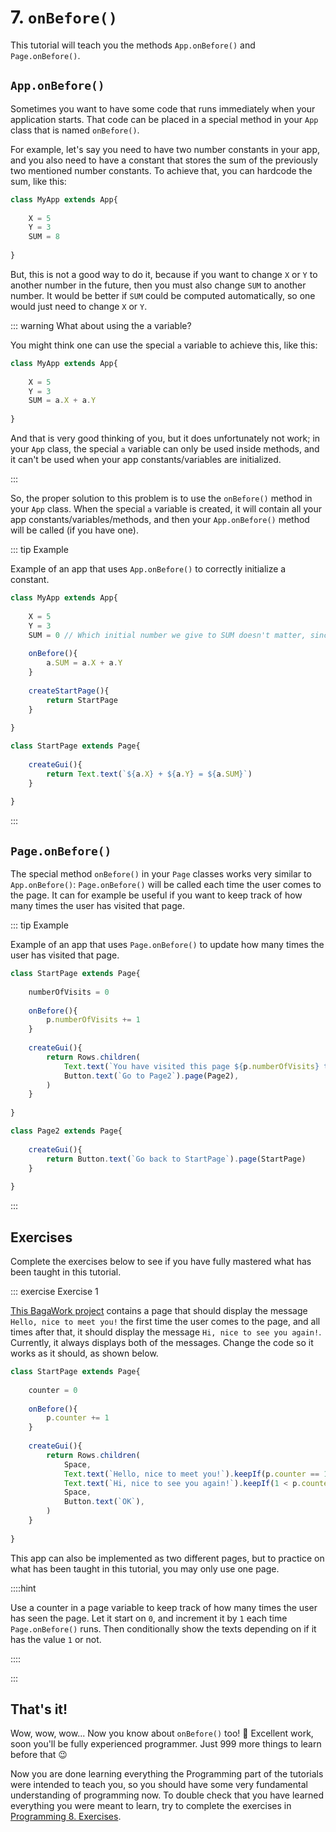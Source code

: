 <script>
	import ViewApp from '$lib/ViewApp.svelte'
</script>

# 7. `onBefore()`
This tutorial will teach you the methods `App.onBefore()` and `Page.onBefore()`.


## `App.onBefore()`
Sometimes you want to have some code that runs immediately when your application starts. That code can be placed in a special method in your `App` class that is named `onBefore()`.

For example, let's say you need to have two number constants in your app, and you also need to have a constant that stores the sum of the previously two mentioned number constants. To achieve that, you can hardcode the sum, like this:

```js
class MyApp extends App{
	
	X = 5
	Y = 3
	SUM = 8
	
}
```

But, this is not a good way to do it, because if you want to change `X` or `Y` to another number in the future, then you must also change `SUM` to another number. It would be better if `SUM` could be computed automatically, so one would just need to change `X` or `Y`.

::: warning What about using the a variable?

You might think one can use the special `a` variable to achieve this, like this:

```js
class MyApp extends App{
	
	X = 5
	Y = 3
	SUM = a.X + a.Y
	
}
```

And that is very good thinking of you, but it does unfortunately not work; in your `App` class, the special `a` variable can only be used inside methods, and it can't be used when your app constants/variables are initialized.

:::

So, the proper solution to this problem is to use the `onBefore()` method in your `App` class. When the special `a` variable is created, it will contain all your app constants/variables/methods, and then your `App.onBefore()` method will be called (if you have one).

::: tip Example

Example of an app that uses `App.onBefore()` to correctly initialize a constant.

```js baga-show-editor-code
class MyApp extends App{
	
	X = 5
	Y = 3
	SUM = 0 // Which initial number we give to SUM doesn't matter, since it will be given its correct number in onBefore().
	
	onBefore(){
		a.SUM = a.X + a.Y
	}
	
	createStartPage(){
		return StartPage
	}
	
}

class StartPage extends Page{
	
	createGui(){
		return Text.text(`${a.X} + ${a.Y} = ${a.SUM}`)
	}
	
}
```

:::





## `Page.onBefore()`
The special method `onBefore()` in your `Page` classes works very similar to `App.onBefore()`: `Page.onBefore()` will be called each time the user comes to the page. It can for example be useful if you want to keep track of how many times the user has visited that page.

::: tip Example

Example of an app that uses `Page.onBefore()` to update how many times the user has visited that page.

```js baga-show-editor-code
class StartPage extends Page{
	
	numberOfVisits = 0
	
	onBefore(){
		p.numberOfVisits += 1
	}
	
	createGui(){
		return Rows.children(
			Text.text(`You have visited this page ${p.numberOfVisits} times.`),
			Button.text(`Go to Page2`).page(Page2),
		)
	}
	
}

class Page2 extends Page{
	
	createGui(){
		return Button.text(`Go back to StartPage`).page(StartPage)
	}
	
}
```

:::





## Exercises
Complete the exercises below to see if you have fully mastered what has been taught in this tutorial.


::: exercise Exercise 1

[This BagaWork project](/editor#eNq9kttKw0AQhl9lnRtbWEobLZTclCiiRTxgC1psoUsyaYPJbtidYEvIu5s0NjahVW/0YsNM5p/Tt5uCiGOwU3CVh2CDGwpj2N3GiWOGa0LpGZbb6UzOqDiuRkE4JqHpUSyx1S4jpJESLVkVKP5mZVIGGQdfhR5qA/ZrCoEHdo+DFFHRcZsCHJTvG6QXsLs7e5rb2ZxDnNerZZbFRqVTG7zqXw1fOI3pr5OgOfeTejcddxWEnkbZKkMzGsfCRb7zJnnJDuWf1uIGw1BxJgMXGSkWIRLbqORk0T6oDr6kBrFQMrEUgdzX13tdJERKfuY/3Fa6do0rhzXY590zDhuwrYG1gzXBKA7zRWvQapwc8zbyHS8J/wGWo8uVt5fGaCUk6w2GR1e/VGESyQMNmsIGpXu1V/IH7RTNN+LDsDNeorQaKK8koXaW+Pcgn1eCTk3BUufvB4e/ez297p6uHukfi1hHc6z+ka4NWPPsA0PKkeM=) contains a page that should display the message `Hello, nice to meet you!` the first time the user comes to the page, and all times after that, it should display the message `Hi, nice to see you again!`. Currently, it always displays both of the messages. Change the code so it works as it should, as shown below.

```js baga-show
class StartPage extends Page{
	
	counter = 0
	
	onBefore(){
		p.counter += 1
	}
	
	createGui(){
		return Rows.children(
			Space,
			Text.text(`Hello, nice to meet you!`).keepIf(p.counter == 1),
			Text.text(`Hi, nice to see you again!`).keepIf(1 < p.counter),
			Space,
			Button.text(`OK`),
		)
	}
	
}
```

This app can also be implemented as two different pages, but to practice on what has been taught in this tutorial, you may only use one page.

::::hint

Use a counter in a page variable to keep track of how many times the user has seen the page. Let it start on `0`, and increment it by `1` each time `Page.onBefore()` runs. Then conditionally show the texts depending on if it has the value `1` or not.

::::

:::




## That's it!
Wow, wow, wow... Now you know about `onBefore()` too! 🥳 Excellent work, soon you'll be fully experienced programmer. Just 999 more things to learn before that 😉

Now you are done learning everything the Programming part of the tutorials were intended to teach you, so you should have some very fundamental understanding of programming now. To double check that you have learned everything you were meant to learn, try to complete the exercises in [Programming 8. Exercises](../exercises/).